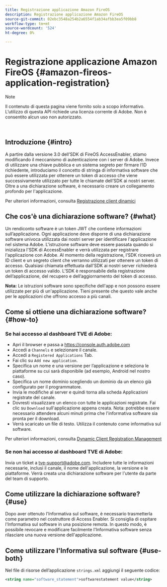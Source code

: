 ```yaml
---
title: Registrazione applicazione Amazon FireOS
description: Registrazione applicazione Amazon FireOS
source-git-commit: 02ebc3548a254b2a6554f1ab34afbb3ea5f09bb8
workflow-type: tm+mt
source-wordcount: '524'
ht-degree: 0%

---
```


# Registrazione applicazione Amazon FireOS {#amazon-fireos-application-registration}

>[!NOTE]
>
>Il contenuto di questa pagina viene fornito solo a scopo informativo. L’utilizzo di questa API richiede una licenza corrente di Adobe. Non è consentito alcun uso non autorizzato.

</br>

## Introduzione {#intro}

A partire dalla versione 3.0 dell’SDK di FireOS AccessEnabler, stiamo modificando il meccanismo di autenticazione con i server di Adobe. Invece di utilizzare una chiave pubblica e un sistema segreto per firmare l’ID richiedente, introduciamo il concetto di stringa di informativa software che può essere utilizzata per ottenere un token di accesso che viene successivamente utilizzato per tutte le chiamate dell’SDK ai nostri server. Oltre a una dichiarazione software, è necessario creare un collegamento profondo per l&#39;applicazione.

Per ulteriori informazioni, consulta [Registrazione client dinamici](/help/authentication/dynamic-client-registration.md)

## Che cos&#39;è una dichiarazione software? {#what}

Un rendiconto software è un token JWT che contiene informazioni sull’applicazione. Ogni applicazione deve disporre di una dichiarazione software univoca utilizzata dai nostri server per identificare l&#39;applicazione nel sistema Adobe. L&#39;istruzione software deve essere passata quando si inizializza l&#39;SDK di AccessEnabler e verrà utilizzata per registrare l&#39;applicazione con Adobe. Al momento della registrazione, l’SDK riceverà un ID client e un segreto client che verranno utilizzati per ottenere un token di accesso. Qualsiasi chiamata effettuata dall&#39;SDK ai nostri server richiederà un token di accesso valido. L’SDK è responsabile della registrazione dell’applicazione, del recupero e dell’aggiornamento del token di accesso.

**Nota:** Le istruzioni software sono specifiche dell&#39;app e non possono essere utilizzate per più di un&#39;applicazione. Tieni presente che questo vale anche per le applicazioni che offrono accesso a più canali.

## Come si ottiene una dichiarazione software? {#how-to}

### Se hai accesso al dashboard TVE di Adobe:

- Apri il browser e passa a <https://console.auth.adobe.com>
- Accedi a `Channels` e selezionare il canale.
- Accedi a `Registered Applications` Tab.
- Fai clic su `Add new application`.
- Specifica un nome e una versione per l’applicazione e seleziona le piattaforme su cui sarà disponibile (ad esempio, Android nel nostro caso).
- Specifica un nome dominio scegliendo un dominio da un elenco già configurato per il programmatore.
- Invia le modifiche al server e quindi torna alla scheda Applicazioni registrate del canale.
- Dovresti visualizzare un elenco con tutte le applicazioni registrate. Fai clic su `Download` sull&#39;applicazione appena creata. Nota: potrebbe essere necessario attendere alcuni minuti prima che l&#39;informativa software sia pronta per il download.
- Verrà scaricato un file di testo. Utilizza il contenuto come informativa sul software.

Per ulteriori informazioni, consulta [Dynamic Client Registration Management](/help/authentication/dynamic-client-registration-management.md)

### Se non hai accesso al dashboard TVE di Adobe:

Invia un ticket a <tve-support@adobe.com>. Includere tutte le informazioni necessarie, inclusi il canale, il nome dell&#39;applicazione, la versione e le piattaforme. Verrà creata una dichiarazione software per l&#39;utente da parte del team di supporto.

## Come utilizzare la dichiarazione software? {#use}

Dopo aver ottenuto l&#39;Informativa sul software, è necessario trasmetterla come parametro nel costruttore di Access Enabler. Si consiglia di ospitare l&#39;Informativa sul software in una posizione remota. In questo modo, è possibile revocare e modificare facilmente l&#39;Informativa software senza rilasciare una nuova versione dell&#39;applicazione.

## Come utilizzare l&#39;Informativa sul software {#use-both}

Nel file di risorse dell’applicazione `strings.xml` aggiungi il seguente codice:

```XML
<string name="software_statement">softwarestatement value</string>
```
